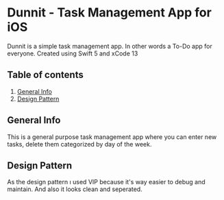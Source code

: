 # Dunnit - Task Management App for iOS
Dunnit is a simple task management app. In other words a To-Do app for everyone.
Created using Swift 5 and xCode 13
## Table of contents
1. [General Info](#generalinfo)
2. [Design Pattern](#paragraph1)

## General Info <a name="generalinfo"></a>
This is a general purpose task management app where you can enter new tasks, delete them categorized by day of the week.

## Design Pattern <a name="paragraph1"></a>
As the design pattern ı used VIP because it's way easier to debug and maintain. And also it looks clean and seperated.






